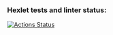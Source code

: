 ### Hexlet tests and linter status:
[![Actions Status](https://github.com/SlowKingg/python-project-49/actions/workflows/hexlet-check.yml/badge.svg)](https://github.com/SlowKingg/python-project-49/actions)